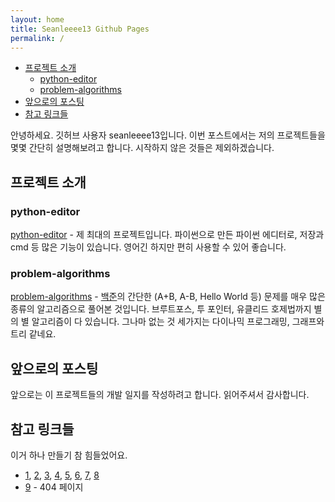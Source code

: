 ```yaml
---
layout: home
title: Seanleeee13 Github Pages
permalink: /
---
```


- [프로젝트 소개](#-------)
  * [python-editor](#python-editor)
  * [problem-algorithms](#problem-algorithms)
- [앞으로의 포스팅](#--------)
- [참고 링크들](#------)

안녕하세요. 깃허브 사용자 seanleeee13입니다. 이번 포스트에서는 저의 프로젝트들을 몇몇 간단히 설명해보려고 합니다. 시작하지 않은 것들은 제외하겠습니다.

## 프로젝트 소개

### python-editor

[python-editor](https://github.com/seanleeee13/python-editor.git) - 제 최대의 프로젝트입니다. 파이썬으로 만든 파이썬 에디터로, 저장과 cmd 등 많은 기능이 있습니다. 영어긴 하지만 편히 사용할 수 있어 좋습니다.

### problem-algorithms

[problem-algorithms](https://github.com/seanleeee13/problem-algorithms.git) - [백준](https://www.acmicpc.net/)의 간단한 (A+B, A-B, Hello World 등) 문제를 매우 많은 종류의 알고리즘으로 풀어본 것입니다. 브루트포스, 투 포인터, 유클리드 호제법까지 별의 별 알고리즘이 다 있습니다. 그나마 없는 것 세가지는 다이나믹 프로그래밍, 그래프와 트리 같네요.

## 앞으로의 포스팅

앞으로는 이 프로젝트들의 개발 일지를 작성하려고 합니다. 읽어주셔서 감사합니다.

## 참고 링크들

이거 하나 만들기 참 힘들었어요.

- [1](https://velog.io/@dksduddnr33/GitHub-Pages%EB%A7%8C%EB%93%A4%EA%B8%B01-jekyll-%ED%85%8C%EB%A7%88-%EC%A0%95%ED%95%98%EA%B8%B0), [2](https://ecotrust-canada.github.io/markdown-toc), [3](https://sighingnow.github.io/jekyll-gitbook), [4](https://kyeoneee.tistory.com/56), [5](https://namu.wiki/w/%EB%A7%88%ED%81%AC%EB%8B%A4%EC%9A%B4), [6](https://dreamgonfly.github.io/blog/jekyll-remote-theme), [7](https://stackoverflow.com/questions/48197580/jekyll-theme-does-not-work-on-github-pages-but-works-locally), [8](http://jekyllthemes.org)
- [9](https://unipiz.tistory.com/8) - 404 페이지